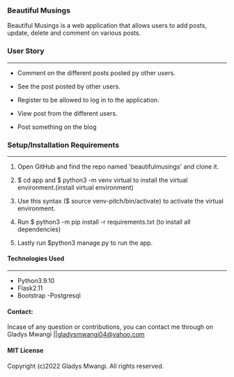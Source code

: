 ### Beautiful Musings
Beautiful Musings is a web application that allows users to add posts, update, delete and comment on various posts.

### User Story
<hr>

* Comment on the different posts posted py other users.

* See the post posted by other users.

* Register to be allowed to log in to the application.

* View post from the different users.

* Post something on the blog

### Setup/Installation Requirements
<hr>

1. Open GitHub and find the repo named 'beautifulmusings' and clone it.

2. $ cd app and $ python3 -m venv virtual to install the virtual environment.(install virtual environment) 

3. Use this syntax ($ source venv-pitch/bin/activate) to activate the virtual environment.

4. Run $ python3 -m pip install -r requirements.txt (to install all dependencies)

5. Lastly run  $python3 manage.py to run the app.


#### Technologies Used
<hr>

- Python3.9.10
- Flask2.11
- Bootstrap
-Postgresql

#### Contact:

Incase of any question or contributions, you can contact me through on Gladys Mwangi ||gladysmwangi04@yahoo.com


#### MIT License
Copyright (c)2022 Gladys Mwangi. All rights reserved.


